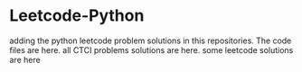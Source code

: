 # Leetcode-Python
adding the python leetcode problem solutions in this repositories. 
The code files are here.
all CTCI problems solutions are here.
some leetcode solutions are here















































































